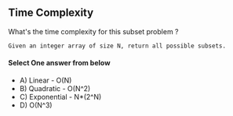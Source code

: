 <!-- Answer =  -->
## Time Complexity
What's the time complexity for this subset problem ?
````
Given an integer array of size N, return all possible subsets.
````

#### Select One answer from below
- A) Linear - O(N)
- B) Quadratic - O(N^2)
- C) Exponential - N*(2^N)
- D) O(N^3)
